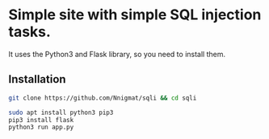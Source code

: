 # Simple site with simple SQL injection tasks.
It uses the Python3 and Flask library, so you need to install them.

## Installation
```bash
git clone https://github.com/Nnigmat/sqli && cd sqli

sudo apt install python3 pip3
pip3 install flask
python3 run app.py
```
